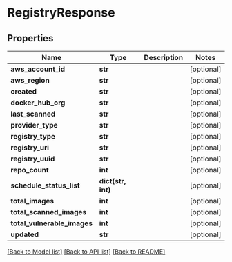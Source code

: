# RegistryResponse

## Properties
Name | Type | Description | Notes
------------ | ------------- | ------------- | -------------
**aws_account_id** | **str** |  | [optional] 
**aws_region** | **str** |  | [optional] 
**created** | **str** |  | [optional] 
**docker_hub_org** | **str** |  | [optional] 
**last_scanned** | **str** |  | [optional] 
**provider_type** | **str** |  | [optional] 
**registry_type** | **str** |  | [optional] 
**registry_uri** | **str** |  | [optional] 
**registry_uuid** | **str** |  | [optional] 
**repo_count** | **int** |  | [optional] 
**schedule_status_list** | **dict(str, int)** |  | [optional] 
**total_images** | **int** |  | [optional] 
**total_scanned_images** | **int** |  | [optional] 
**total_vulnerable_images** | **int** |  | [optional] 
**updated** | **str** |  | [optional] 

[[Back to Model list]](../README.md#documentation-for-models) [[Back to API list]](../README.md#documentation-for-api-endpoints) [[Back to README]](../README.md)


